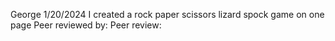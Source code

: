 George
1/20/2024
I created a rock paper scissors lizard spock game on one page
Peer reviewed by: 
Peer review: 